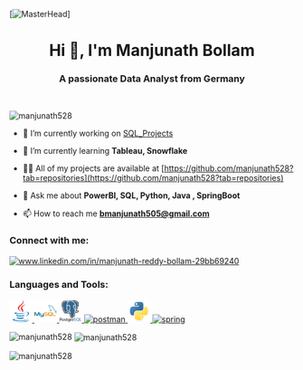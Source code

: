 [![MasterHead](https://png.pngtree.com/background/20230617/original/pngtree-web-banner-3d-rendered-ui-for-seo-data-analytics-and-future-picture-image_3704909.jpg)]<h1 align="center">Hi 👋, I'm Manjunath Bollam</h1>
<h3 align="center">A passionate Data Analyst from Germany</h3> 

<p align="left"> <img src="https://komarev.com/ghpvc/?username=manjunath528&label=Profile%20views&color=0e75b6&style=flat" alt="manjunath528" /> </p>

- 🔭 I’m currently working on [SQL_Projects](https://github.com/manjunath528/SQL_projects)

- 🌱 I’m currently learning **Tableau, Snowflake**

- 👨‍💻 All of my projects are available at [https://github.com/manjunath528?tab=repositories](https://github.com/manjunath528?tab=repositories)

- 💬 Ask me about **PowerBI, SQL, Python, Java , SpringBoot**

- 📫 How to reach me **bmanjunath505@gmail.com**

<h3 align="left">Connect with me:</h3>
<p align="left">
<a href="https://linkedin.com/in/www.linkedin.com/in/manjunath-reddy-bollam-29bb69240" target="blank"><img align="center" src="https://raw.githubusercontent.com/rahuldkjain/github-profile-readme-generator/master/src/images/icons/Social/linked-in-alt.svg" alt="www.linkedin.com/in/manjunath-reddy-bollam-29bb69240" height="30" width="40" /></a>
</p>

<h3 align="left">Languages and Tools:</h3>
<p align="left"> <a href="https://www.java.com" target="_blank" rel="noreferrer"> <img src="https://raw.githubusercontent.com/devicons/devicon/master/icons/java/java-original.svg" alt="java" width="40" height="40"/> </a> <a href="https://www.mysql.com/" target="_blank" rel="noreferrer"> <img src="https://raw.githubusercontent.com/devicons/devicon/master/icons/mysql/mysql-original-wordmark.svg" alt="mysql" width="40" height="40"/> </a> <a href="https://www.postgresql.org" target="_blank" rel="noreferrer"> <img src="https://raw.githubusercontent.com/devicons/devicon/master/icons/postgresql/postgresql-original-wordmark.svg" alt="postgresql" width="40" height="40"/> </a> <a href="https://postman.com" target="_blank" rel="noreferrer"> <img src="https://www.vectorlogo.zone/logos/getpostman/getpostman-icon.svg" alt="postman" width="40" height="40"/> </a> <a href="https://www.python.org" target="_blank" rel="noreferrer"> <img src="https://raw.githubusercontent.com/devicons/devicon/master/icons/python/python-original.svg" alt="python" width="40" height="40"/> </a> <a href="https://spring.io/" target="_blank" rel="noreferrer"> <img src="https://www.vectorlogo.zone/logos/springio/springio-icon.svg" alt="spring" width="40" height="40"/> </a> </p>

<p><img align="left" src="https://github-readme-stats.vercel.app/api/top-langs?username=manjunath528&show_icons=true&locale=en&layout=compact" alt="manjunath528" /></p>

<p>&nbsp;<img align="center" src="https://github-readme-stats.vercel.app/api?username=manjunath528&show_icons=true&locale=en" alt="manjunath528" /></p>

<p><img align="center" src="https://github-readme-streak-stats.herokuapp.com/?user=manjunath528&" alt="manjunath528" /></p>
